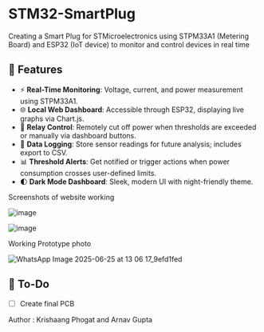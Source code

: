 # STM32-SmartPlug
Creating a Smart Plug for STMicroelectronics using STPM33A1 (Metering Board) and ESP32 (IoT device) to monitor and control devices in real time

## 🔧 Features

- ⚡ **Real-Time Monitoring**: Voltage, current, and power measurement using STPM33A1.
- 🌐 **Local Web Dashboard**: Accessible through ESP32, displaying live graphs via Chart.js.
- 🛑 **Relay Control**: Remotely cut off power when thresholds are exceeded or manually via dashboard buttons.
- 💾 **Data Logging**: Store sensor readings for future analysis; includes export to CSV.
- 📊 **Threshold Alerts**: Get notified or trigger actions when power consumption crosses user-defined limits.
- 🌓 **Dark Mode Dashboard**: Sleek, modern UI with night-friendly theme.

Screenshots of website working

![image](https://github.com/user-attachments/assets/c7def311-89e3-4f61-8c5e-10981ca724f3)

![image](https://github.com/user-attachments/assets/89f535cf-d428-4092-9e95-9909a296d33b)

Working Prototype photo

![WhatsApp Image 2025-06-25 at 13 06 17_9efd1fed](https://github.com/user-attachments/assets/3a1dc75e-9f89-46d9-b30d-db75d4923ba0)

## 📌 To-Do

- [ ] Create final PCB

Author : Krishaang Phogat and Arnav Gupta
